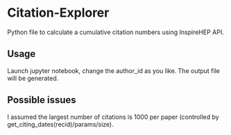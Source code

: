 # Citation-Explorer
Python file to calculate a cumulative citation numbers using InspireHEP API.

## Usage
Launch jupyter notebook, change the author_id as you like. The output file will be generated.

## Possible issues
I assumed the largest number of citations is 1000 per paper (controlled by get_citing_dates(recid)/params/size).
